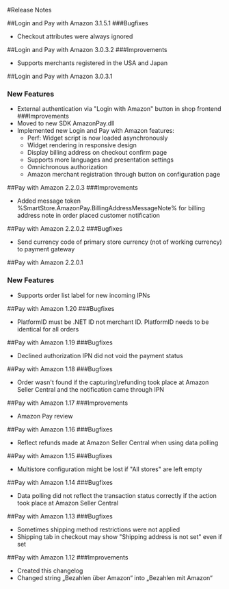﻿#Release Notes

##Login and Pay with Amazon 3.1.5.1
###Bugfixes
* Checkout attributes were always ignored

##Login and Pay with Amazon 3.0.3.2
###Improvements
* Supports merchants registered in the USA and Japan

##Login and Pay with Amazon 3.0.3.1
### New Features
* External authentication via "Login with Amazon" button in shop frontend
###Improvements
* Moved to new SDK AmazonPay.dll
* Implemented new Login and Pay with Amazon features:
	* Perf: Widget script is now loaded asynchronously
	* Widget rendering in responsive design
	* Display billing address on checkout confirm page
	* Supports more languages and presentation settings
	* Omnichronous authorization
	* Amazon merchant registration through button on configuration page

##Pay with Amazon 2.2.0.3
###Improvements
* Added message token %SmartStore.AmazonPay.BillingAddressMessageNote% for billing address note in order placed customer notification

##Pay with Amazon 2.2.0.2
###Bugfixes
* Send currency code of primary store currency (not of working currency) to payment gateway

##Pay with Amazon 2.2.0.1
### New Features
* Supports order list label for new incoming IPNs

##Pay with Amazon 1.20
###Bugfixes
* PlatformID must be .NET ID not merchant ID. PlatformID needs to be identical for all orders

##Pay with Amazon 1.19
###Bugfixes
* Declined authorization IPN did not void the payment status

##Pay with Amazon 1.18
###Bugfixes
* Order wasn't found if the capturing\refunding took place at Amazon Seller Central and the notification came through IPN

##Pay with Amazon 1.17
###Improvements
* Amazon Pay review

##Pay with Amazon 1.16
###Bugfixes
* Reflect refunds made at Amazon Seller Central when using data polling

##Pay with Amazon 1.15
###Bugfixes
* Multistore configuration might be lost if "All stores" are left empty

##Pay with Amazon 1.14
###Bugfixes
* Data polling did not reflect the transaction status correctly if the action took place at Amazon Seller Central

##Pay with Amazon 1.13
###Bugfixes
* Sometimes shipping method restrictions were not applied
* Shipping tab in checkout may show "Shipping address is not set" even if set

##Pay with Amazon 1.12
###Improvements
* Created this changelog
* Changed string „Bezahlen über Amazon“ into „Bezahlen mit Amazon“

